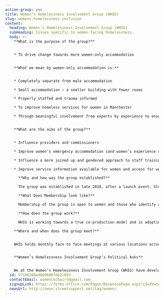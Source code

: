 ```yaml
---
action-group: yes
title: Women’s Homelessness Involvement Group (WHIG)
slug: womens-homelessness-inclusion
content:
  heading: Women’s Homelessness Involvement Group (WHIG)
  subHeading: Issues specific to women facing homelessness.
  body: >-
    **What is the purpose of the group?**


    * To drive change towards more women-only accommodation


    **What we mean by women-only accommodation is:**


    * Completely separate from male accommodation

    * Small accommodation – a smaller building with fewer rooms

    * Properly staffed and trauma informed

    * To improve homeless services for women in Manchester

    * Through meaningful involvement from experts by experience to ensure women’s voices are heard, listened to and acted on by services and decision makers


    **What are the aims of the group?**


    * Influence providers and commissioners

    * Improve women’s emergency accommodation (and women’s experience of this)

    * Influence a more joined up and gendered approach to staff training and workplace practices

    * Improve service information available for women and access for women

      **Why and how was the group established?**

      The group was established in late 2018, after a launch event. Street Support and Manchester Homelessness Partnership (MHP) set-up the group, because they felt that there was a need for something for women. The launch event held last in 2018 brought together about 100 women, this was coordinated by Street Support and co-facilitated by them and Eve Holt. From this the women said that they wanted a women’s homelessness action group and this was taken forward bsy MASH and Riverside for the first few meetings. Since 2020 WHIG has been coordinated by The Pankhurst Trust (Incorporating Manchester Women's Aid).

      **What Does Membership look like?**

      Membership of the group is open to women and those who identify as women, including those with lived experience, volunteers and staff who are committed to involvement and influencing change that improves women's experiences of homeless services and accommodation. There is representation from a range of organisations. There is also a key aim of encouraging representation from the local authority. there are no restrictions on numbers. 

      **How does the group work?**

      WHIG is working towards a true co-production model and is adopting these principles in it's approach through actively encouraging representation from a range of different services and individuals with lived experience coming together to do work, make decisions and listen to each other. Like all MHP Action Groups, this group is working towards a shared purpose and the vision of the MHP to end homelessness. There are a range of different opportunities for individuals to feed into the group via monthly face to face meetings, working groups and the WHIG mailing list. 

    **Where and when does the group meet?**


    WHIG holds monthly face to face meetings at various locations across Manchester on the 4th Wednesday of the month. We want to make the group as accessible as possible so if you are working with women who would like to attend WHIG and can host a meeting, please contact us womencochairs@gmail.com


    **Women’s Homelessness Involvement Group’s Political Asks**


    We at the Women’s Homelessness Involvement Group (WHIG) have developed some [key political asks](https://mhp.org.uk/assets/uploads/political-asks_sketches-whig.pdf). These are based on what women who are experiencing homelessness and stakeholders from frontline services have told us are the gaps in provision and barriers to accessing support. Through a coproduced approach with women, we have developed solutions to address those gaps and identified what is needed to improve homelessness services for women.
  id: 57166268e4b09686f6b2c893
  contactEmail: womencochairs@gmail.com
  signupLink: https://forms.office.com/Pages/ResponsePage.aspx?id=XVwzcf1bkE61VN8N5KjjQkQ2JR41SuRLu92-3-tlPOtURDMzQjVZWEczSFdPS1M2SEZMR1RVTkpHVC4u
  newsUrl: http://news.streetsupport.net/tag/women/
---
```

